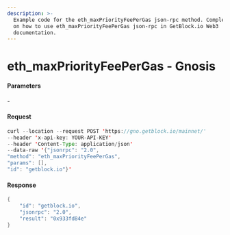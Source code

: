 ```yaml
---
description: >-
  Example code for the eth_maxPriorityFeePerGas json-rpc method. Сomplete guide
  on how to use eth_maxPriorityFeePerGas json-rpc in GetBlock.io Web3
  documentation.
---
```


# eth\_maxPriorityFeePerGas - Gnosis

#### Parameters

\-

#### Request

```java
curl --location --request POST 'https://gno.getblock.io/mainnet/' 
--header 'x-api-key: YOUR-API-KEY' 
--header 'Content-Type: application/json' 
--data-raw '{"jsonrpc": "2.0",
"method": "eth_maxPriorityFeePerGas",
"params": [],
"id": "getblock.io"}'
```

#### Response

```java
{
    "id": "getblock.io",
    "jsonrpc": "2.0",
    "result": "0x933fd84e"
}
```
